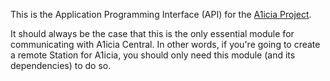 This is the Application Programming Interface (API) for the [A1icia Project](https://github.com/markhull/A1icia).

It should always be the case that this is the only essential module for communicating with A1icia Central. In other words, if 
you're going to create a remote Station for A1icia, you should only need this module (and its dependencies) to do so.
